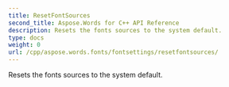 ```yaml
---
title: ResetFontSources
second_title: Aspose.Words for C++ API Reference
description: Resets the fonts sources to the system default. 
type: docs
weight: 0
url: /cpp/aspose.words.fonts/fontsettings/resetfontsources/
---
```


Resets the fonts sources to the system default. 

